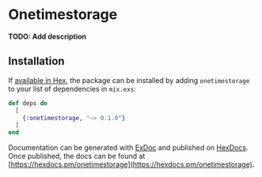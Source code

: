 # Onetimestorage

**TODO: Add description**

## Installation

If [available in Hex](https://hex.pm/docs/publish), the package can be installed
by adding `onetimestorage` to your list of dependencies in `mix.exs`:

```elixir
def deps do
  [
    {:onetimestorage, "~> 0.1.0"}
  ]
end
```

Documentation can be generated with [ExDoc](https://github.com/elixir-lang/ex_doc)
and published on [HexDocs](https://hexdocs.pm). Once published, the docs can
be found at [https://hexdocs.pm/onetimestorage](https://hexdocs.pm/onetimestorage).

